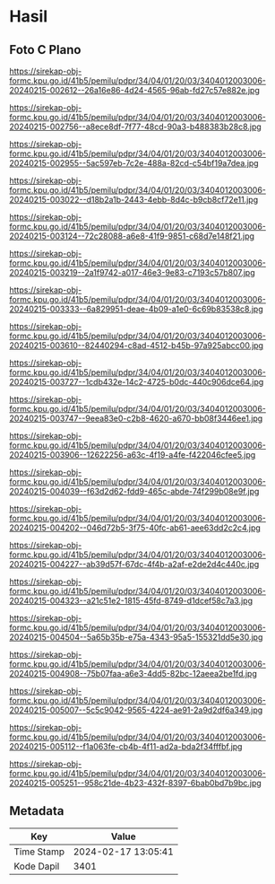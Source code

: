 # Hasil

## Foto C Plano

https://sirekap-obj-formc.kpu.go.id/41b5/pemilu/pdpr/34/04/01/20/03/3404012003006-20240215-002612--26a16e86-4d24-4565-96ab-fd27c57e882e.jpg

https://sirekap-obj-formc.kpu.go.id/41b5/pemilu/pdpr/34/04/01/20/03/3404012003006-20240215-002756--a8ece8df-7f77-48cd-90a3-b488383b28c8.jpg

https://sirekap-obj-formc.kpu.go.id/41b5/pemilu/pdpr/34/04/01/20/03/3404012003006-20240215-002955--5ac597eb-7c2e-488a-82cd-c54bf19a7dea.jpg

https://sirekap-obj-formc.kpu.go.id/41b5/pemilu/pdpr/34/04/01/20/03/3404012003006-20240215-003022--d18b2a1b-2443-4ebb-8d4c-b9cb8cf72e11.jpg

https://sirekap-obj-formc.kpu.go.id/41b5/pemilu/pdpr/34/04/01/20/03/3404012003006-20240215-003124--72c28088-a6e8-41f9-9851-c68d7e148f21.jpg

https://sirekap-obj-formc.kpu.go.id/41b5/pemilu/pdpr/34/04/01/20/03/3404012003006-20240215-003219--2a1f9742-a017-46e3-9e83-c7193c57b807.jpg

https://sirekap-obj-formc.kpu.go.id/41b5/pemilu/pdpr/34/04/01/20/03/3404012003006-20240215-003333--6a829951-deae-4b09-a1e0-6c69b83538c8.jpg

https://sirekap-obj-formc.kpu.go.id/41b5/pemilu/pdpr/34/04/01/20/03/3404012003006-20240215-003610--82440294-c8ad-4512-b45b-97a925abcc00.jpg

https://sirekap-obj-formc.kpu.go.id/41b5/pemilu/pdpr/34/04/01/20/03/3404012003006-20240215-003727--1cdb432e-14c2-4725-b0dc-440c906dce64.jpg

https://sirekap-obj-formc.kpu.go.id/41b5/pemilu/pdpr/34/04/01/20/03/3404012003006-20240215-003747--9eea83e0-c2b8-4620-a670-bb08f3446ee1.jpg

https://sirekap-obj-formc.kpu.go.id/41b5/pemilu/pdpr/34/04/01/20/03/3404012003006-20240215-003906--12622256-a63c-4f19-a4fe-f422046cfee5.jpg

https://sirekap-obj-formc.kpu.go.id/41b5/pemilu/pdpr/34/04/01/20/03/3404012003006-20240215-004039--f63d2d62-fdd9-465c-abde-74f299b08e9f.jpg

https://sirekap-obj-formc.kpu.go.id/41b5/pemilu/pdpr/34/04/01/20/03/3404012003006-20240215-004202--046d72b5-3f75-40fc-ab61-aee63dd2c2c4.jpg

https://sirekap-obj-formc.kpu.go.id/41b5/pemilu/pdpr/34/04/01/20/03/3404012003006-20240215-004227--ab39d57f-67dc-4f4b-a2af-e2de2d4c440c.jpg

https://sirekap-obj-formc.kpu.go.id/41b5/pemilu/pdpr/34/04/01/20/03/3404012003006-20240215-004323--a21c51e2-1815-45fd-8749-d1dcef58c7a3.jpg

https://sirekap-obj-formc.kpu.go.id/41b5/pemilu/pdpr/34/04/01/20/03/3404012003006-20240215-004504--5a65b35b-e75a-4343-95a5-155321dd5e30.jpg

https://sirekap-obj-formc.kpu.go.id/41b5/pemilu/pdpr/34/04/01/20/03/3404012003006-20240215-004908--75b07faa-a6e3-4dd5-82bc-12aeea2be1fd.jpg

https://sirekap-obj-formc.kpu.go.id/41b5/pemilu/pdpr/34/04/01/20/03/3404012003006-20240215-005007--5c5c9042-9565-4224-ae91-2a9d2df6a349.jpg

https://sirekap-obj-formc.kpu.go.id/41b5/pemilu/pdpr/34/04/01/20/03/3404012003006-20240215-005112--f1a063fe-cb4b-4f11-ad2a-bda2f34fffbf.jpg

https://sirekap-obj-formc.kpu.go.id/41b5/pemilu/pdpr/34/04/01/20/03/3404012003006-20240215-005251--958c21de-4b23-432f-8397-6bab0bd7b9bc.jpg


## Metadata

| Key        | Value               |
| ---------- | ------------------- |
| Time Stamp | 2024-02-17 13:05:41 |
| Kode Dapil | 3401                |



